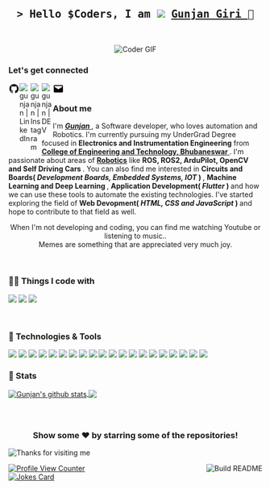 <!-- Intro  -->
<h2 align="center">
        <samp>&gt; Hello $Coders, I am <img src="https://github.com/TheDudeThatCode/TheDudeThatCode/blob/master/Assets/Hi.gif" width="29px">
                <b><a target="_blank" href="https://www.linkedin.com/in/gunjan-giri/">Gunjan Giri </a>🧑</b>
        </samp>
</h2>
<br>

<!--Header-->

<p align="center">
  <img src="https://media.giphy.com/media/SWoSkN6DxTszqIKEqv/giphy.gif" alt="Coder GIF" width="500">
</p>

### Let's get connected
<!--social media icon-->

[<img align="left" alt="gunjan | GitHub" width="22px" src="https://raw.githubusercontent.com/Automattic/social-logos/master/svg-min/github.svg" />][GitHub]
[<img align="left" alt="gunjan | LinkedIn" width="22px" src="https://cdn.jsdelivr.net/npm/simple-icons@v3/icons/linkedin.svg" />][linkedin]
[<img align="left" alt="gunjan | Instagram" width="22px" src="https://cdn.jsdelivr.net/npm/simple-icons@v3/icons/instagram.svg" />][instagram]
[<img align="left" alt="gunjan | DEV" width="22px" src="https://cdn.jsdelivr.net/npm/simple-icons@3.13.0/icons/dev-dot-to.svg" />][DEV]
[<img align="left" alt="gunjan | Gmail" width="22px" src="https://raw.githubusercontent.com/Automattic/social-logos/master/svg-min/mail.svg" />][Gmail]


<br />

<!--About Me-->

### About me
I'm [ <b><i> Gunjan </i></b>](https://www.linkedin.com/in/gunjan-giri/) , a Software developer, who loves automation and Robotics. I'm currently pursuing my UnderGrad Degree focused in <b> Electronics and Instrumentation Engineering</b> from [ <b> College of Engineering and Technology, Bhubaneswar </b>](https://www.cet.edu.in/). I'm passionate about areas of [<b>Robotics</b>](https://en.wikipedia.org/wiki/Robotics#:~:text=Robotics%20is%20an%20interdisciplinary%20field,can%20help%20and%20assist%20humans.&text=Robots%20can%20take%20on%20any,to%20resemble%20humans%20in%20appearance.) like <b>ROS, ROS2, ArduPilot, OpenCV and Self Driving Cars  </b>. You can also find me interested in <b> Circuits and Boards( <i> Development Boards, Embedded Systems, IOT </i>) </b>, <b> Machine Learning and Deep Learning </b>, <b> Application Development( <i> Flutter </i>) </b> and how we can use these tools to automate the existing technologies. I've started exploring the field of <b> Web Devopment(<i> HTML, CSS and JavaScript </i>) </b> and hope to contribute to that field as well.</br> 

<p align="center">When I'm not developing and coding, you can find me watching Youtube or listening to music.. <br>Memes are something that are appreciated very much joy. </p>

<br />

<!--technical skill-->

### 👨‍💻 Things I code with
![](https://img.shields.io/badge/Code-Visual_Studio_Code-informational?style=flat&logo=visualstudiocode&logoColor=white&color=2bbc8a)
![](https://img.shields.io/badge/Code-Git-informational?style=flat&logo=git&logoColor=white&color=2bbc8a)
![](https://img.shields.io/badge/Code-Terminal-informational?style=flat&logo=terminal&logoColor=white&color=2bbc8a)

<br />

### 🔧 Technologies & Tools
![](https://img.shields.io/badge/OS-Linux-informational?style=flat&logo=linux&logoColor=white&color=2bbc8a)
![](https://img.shields.io/badge/Code-Python-informational?style=flat&logo=python&logoColor=white&color=2bbc8a)
![](https://img.shields.io/badge/Code-C++-informational?style=flat&logo=codesandbox&logoColor=white&color=2bbc8a)
![](https://img.shields.io/badge/Code-C-informational?style=flat&logo=c&logoColor=white&color=2bbc8a)
![](https://img.shields.io/badge/Code-Matlab-informational?style=flat&logo=matlab&logoColor=white&color=2bbc8a)
![](https://img.shields.io/badge/Code-HTML-informational?style=flat&logo=html&logoColor=white&color=2bbc8a)
![](https://img.shields.io/badge/Code-CSS-informational?style=flat&logo=css&logoColor=white&color=2bbc8a)
![](https://img.shields.io/badge/Code-JavaScript-informational?style=flat&logo=javascript&logoColor=white&color=2bbc8a)
![](https://img.shields.io/badge/Shell-Bash-informational?style=flat&logo=gnu-bash&logoColor=white&color=2bbc8a)
![](https://img.shields.io/badge/Tool-ROS-informational?style=flat&logo=ros&logoColor=white&color=2bbc8a)
![](https://img.shields.io/badge/Tool-ROS2-informational?style=flat&logo=ros2&logoColor=white&color=2bbc8a)
![](https://img.shields.io/badge/Tool-Gazebo-informational?style=flat&logo=ros&logoColor=white&color=2bbc8a)
![](https://img.shields.io/badge/Tool-OpenCV-informational?style=flat&logo=opencv&logoColor=white&color=2bbc8a)
![](https://img.shields.io/badge/Tool-Tensorflow-informational?style=flat&logo=tensorflow&logoColor=white&color=2bbc8a)
![](https://img.shields.io/badge/Tool-PyTorch-informational?style=flat&logo=pytorch&logoColor=white&color=2bbc8a)
![](https://img.shields.io/badge/Tool-Keras-informational?style=flat&logo=keras&logoColor=white&color=2bbc8a)
![](https://img.shields.io/badge/Tool-ArduPilot-informational?style=flat&logo=ardupilot&logoColor=white&color=2bbc8a)
![](https://img.shields.io/badge/Tool-MoveIT-informational?style=flat&logo=moveit&logoColor=white&color=2bbc8a)
![](https://img.shields.io/badge/Tool-PCL-informational?style=flat&logo=pointcloudlibrary&logoColor=white&color=2bbc8a)
![](https://img.shields.io/badge/Tool-Flutter-informational?style=flat&logo=flutter&logoColor=white&color=2bbc8a)







### 📝 Stats

<a href="https://github.com/hackcoderr/github-readme-stats">
  <img align="center" src="https://github-readme-stats.anuraghazra1.vercel.app/api?username=GunjanGiri&show_icons=true&include_all_commits=true&theme=radical" alt="Gunjan's github stats" />
</a>
<a href="https://github.com/GunjanGiri/github-readme-stats">
 
  <img align="center" src="https://github-readme-stats.anuraghazra1.vercel.app/api/top-langs/?username=GunjanGiri&layout=compact&theme=radical" />
</a>

###
<br />


<div align="center">

### Show some ❤️ by starring some of the repositories!
</div>

<img height="120" alt="Thanks for visiting me" width="100%" src="https://raw.githubusercontent.com/BrunnerLivio/brunnerlivio/master/images/marquee.svg" />



<a href="https://github.com/GunjanGiri"><img src="https://github.com/simonw/simonw/workflows/Build%20README/badge.svg" align="right" alt="Build README">
        
![Profile View Counter](https://komarev.com/ghpvc/?username=GunjanGiri)   
![Jokes Card](https://readme-jokes.vercel.app/api)








[GitHub]: https://github.com/GunjanGiri
[instagram]: https://www.instagram.com/_i_m_gujju_/
[linkedin]: https://www.linkedin.com/in/gunjan-giri/
[DEV]: https://dev.to/gunjangiri
[gmail]: mailto:gunjangiri8410@gmail.com
[visualstudio]: https://visualstudio.microsoft.com/
[git]: https://git-scm.com/
[terminal]: https://en.wikipedia.org/wiki/Bash_(Unix_shell)
